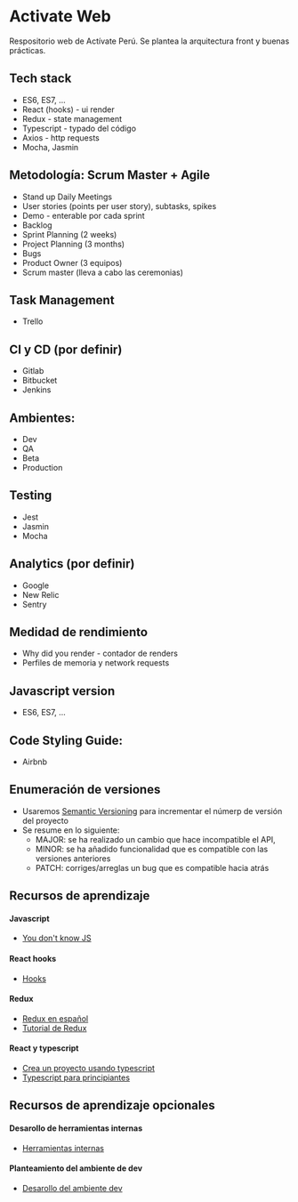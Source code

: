 # Activate Web

Respositorio web de Actívate Perú. Se plantea la arquitectura front y buenas prácticas.

## Tech stack

- ES6, ES7, ...
- React (hooks) - ui render
- Redux - state management
- Typescript - typado del código
- Axios - http requests
- Mocha, Jasmin

## Metodología: Scrum Master + Agile

- Stand up Daily Meetings
- User stories (points per user story), subtasks, spikes
- Demo - enterable por cada sprint
- Backlog
- Sprint Planning (2 weeks)
- Project Planning (3 months)
- Bugs
- Product Owner (3 equipos)
- Scrum master (lleva a cabo las ceremonias)

## Task Management

- Trello

## CI y CD (por definir)

- Gitlab
- Bitbucket
- Jenkins

## Ambientes:

- Dev
- QA
- Beta
- Production

## Testing

- Jest
- Jasmin
- Mocha

## Analytics (por definir)

- Google
- New Relic
- Sentry

## Medidad de rendimiento

- Why did you render - contador de renders
- Perfiles de memoria y network requests

## Javascript version

- ES6, ES7, …

## Code Styling Guide:

- Airbnb

## Enumeración de versiones

- Usaremos [Semantic Versioning](https://semver.org/) para incrementar el númerp de versión del proyecto
- Se resume en lo siguiente:
  - MAJOR: se ha realizado un cambio que hace incompatible el API,
  - MINOR: se ha añadido funcionalidad que es compatible con las versiones anteriores
  - PATCH: corriges/arreglas un bug que es compatible hacia atrás

## Recursos de aprendizaje

#### Javascript

- [You don't know JS](https://github.com/getify/You-Dont-Know-JS)

#### React hooks

- [Hooks](https://www.adictosaltrabajo.com/2020/02/06/react-hooks-tutorial/)

#### Redux

- [Redux en español](https://es.redux.js.org/)
- [Tutorial de Redux](https://code.tutsplus.com/es/tutorials/getting-started-with-redux-learn-by-example--cms-30350)

#### React y typescript

- [Crea un proyecto usando typescript](https://www.youtube.com/watch?v=bmZKIMjJTjs)
- [Typescript para principiantes](https://code.tutsplus.com/es/tutorials/typescript-for-beginners-getting-started--cms-29329)

## Recursos de aprendizaje opcionales

#### Desarollo de herramientas internas

- [Herramientas internas](https://link.medium.com/iaJ6MVKO45)

#### Planteamiento del ambiente de dev

- [Desarollo del ambiente dev](https://link.medium.com/iZVCRGNO45)
